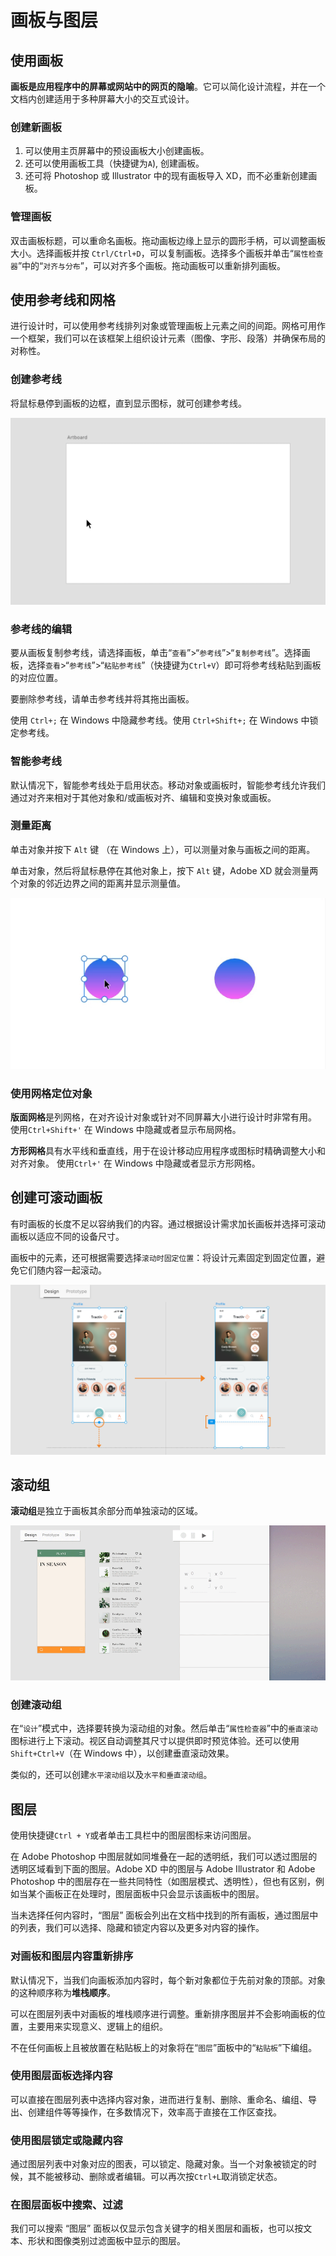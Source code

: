 # 画板与图层

## 使用画板

**画板是应用程序中的屏幕或网站中的网页的隐喻**。它可以简化设计流程，并在一个文档内创建适用于多种屏幕大小的交互式设计。

### 创建新画板

1. 可以使用主页屏幕中的预设画板大小创建画板。
1. 还可以使用画板工具（快捷键为`A`), 创建画板。
1. 还可将 Photoshop 或 Illustrator 中的现有画板导入 XD，而不必重新创建画板。

### 管理画板

双击画板标题，可以重命名画板。拖动画板边缘上显示的圆形手柄，可以调整画板大小。选择画板并按 `Ctrl/Ctrl+D`，可以复制画板。选择多个画板并单击“`属性检查器`”中的“`对齐与分布`”，可以对齐多个画板。拖动画板可以重新排列画板。

## 使用参考线和网格

进行设计时，可以使用参考线排列对象或管理画板上元素之间的间距。网格可用作一个框架，我们可以在该框架上组织设计元素（图像、字形、段落）并确保布局的对称性。

### 创建参考线

将鼠标悬停到画板的边框，直到显示图标，就可创建参考线。

![](./images/Vertical-Guides.gif)

### 参考线的编辑

要从画板复制参考线，请选择画板，单击“`查看`”>“`参考线`”>“`复制参考线`”。选择画板，选择`查看`>“`参考线`”>“`粘贴参考线`”（快捷键为`Ctrl+V`）即可将参考线粘贴到画板的对应位置。

要删除参考线，请单击参考线并将其拖出画板。

使用 `Ctrl+;` 在 Windows 中隐藏参考线。使用 `Ctrl+Shift+;` 在 Windows 中锁定参考线。

### 智能参考线

默认情况下，智能参考线处于启用状态。移动对象或画板时，智能参考线允许我们通过对齐来相对于其他对象和/或画板对齐、编辑和变换对象或画板。

### 测量距离

单击对象并按下 `Alt` 键 （在 Windows 上），可以测量对象与画板之间的距离。

单击对象，然后将鼠标悬停在其他对象上，按下 `Alt` 键，Adobe XD 就会测量两个对象的邻近边界之间的距离并显示测量值。

![](./images/2022-03-22-16-37-36.gif)

### 使用网格定位对象

**版面网格**是列网格，在对齐设计对象或针对不同屏幕大小进行设计时非常有用。 使用`Ctrl+Shift+'` 在 Windows 中隐藏或者显示布局网格。

**方形网格**具有水平线和垂直线，用于在设计移动应用程序或图标时精确调整大小和对齐对象。 使用`Ctrl+'` 在 Windows 中隐藏或者显示方形网格。

## 创建可滚动画板

有时画板的长度不足以容纳我们的内容。通过根据设计需求加长画板并选择可滚动画板以适应不同的设备尺寸。

画板中的元素，还可根据需要选择`滚动时固定位置`：将设计元素固定到固定位置，避免它们随内容一起滚动。

![](./images/scrollable-artboard41.png.img.png)

## 滚动组

**滚动组**是独立于画板其余部分而单独滚动的区域。

![](./images/Vertical-Scroll-2.gif)

### 创建滚动组

在“`设计`”模式中，选择要转换为滚动组的对象。然后单击“`属性检查器`”中的`垂直滚动`图标进行上下滚动。视区自动调整其尺寸以提供即时预览体验。还可以使用 `Shift+Ctrl+V`（在 Windows 中），以创建垂直滚动效果。

类似的，还可以创建`水平滚动组`以及`水平和垂直滚动组`。

## 图层

使用快捷键`Ctrl + Y`或者单击工具栏中的图层图标来访问图层。

在 Adobe Photoshop 中图层就如同堆叠在一起的透明纸，我们可以透过图层的透明区域看到下面的图层。Adobe XD 中的图层与 Adobe Illustrator 和 Adobe Photoshop 中的图层存在一些共同特性（如图层模式、透明性），但也有区别，例如当某个画板正在处理时，图层面板中只会显示该画板中的图层。

当未选择任何内容时，“图层” 面板会列出在文档中找到的所有画板，通过图层中的列表，我们可以选择、隐藏和锁定内容以及更多对内容的操作。

### 对画板和图层内容重新排序

默认情况下，当我们向画板添加内容时，每个新对象都位于先前对象的顶部。对象的这种顺序称为**堆栈顺序**。

可以在图层列表中对画板的堆栈顺序进行调整。重新排序图层并不会影响画板的位置，主要用来实现意义、逻辑上的组织。

不在任何画板上且被放置在粘贴板上的对象将在“`图层`”面板中的“`粘贴板`”下编组。

### 使用图层面板选择内容

可以直接在图层列表中选择内容对象，进而进行复制、删除、重命名、编组、导出、创建组件等等操作，在多数情况下，效率高于直接在工作区查找。

### 使用图层锁定或隐藏内容

通过图层列表中对象对应的图表，可以锁定、隐藏对象。当一个对象被锁定的时候，其不能被移动、删除或者编辑。可以再次按`Ctrl+L`取消锁定状态。

### 在图层面板中搜索、过滤

我们可以搜索 “图层” 面板以仅显示包含关键字的相关图层和画板，也可以按文本、形状和图像类别过滤面板中显示的图层。

